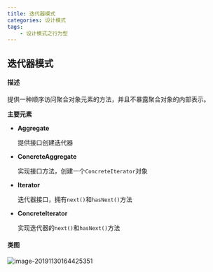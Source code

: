 ```yaml
---
title: 迭代器模式
categories: 设计模式
tags:
	- 设计模式之行为型
---
```


## 迭代器模式

#### 描述

提供一种顺序访问聚合对象元素的方法，并且不暴露聚合对象的内部表示。

**主要元素**

- **Aggregate**

  提供接口创建迭代器

- **ConcreteAggregate**

  实现接口方法，创建一个`ConcreteIterator`对象

- **Iterator**

  迭代器接口，拥有`next()`和`hasNext()`方法

- **ConcreteIterator**

  实现迭代器的`next()`和`hasNext()`方法

#### 类图

![image-20191130164425351](https://gitee.com/aurora1004/pictures/raw/master/image-20201102012333804.png)